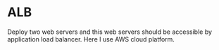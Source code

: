 # ALB
Deploy two web servers and this web servers should be accessible by application load balancer.
Here I use AWS cloud platform.
